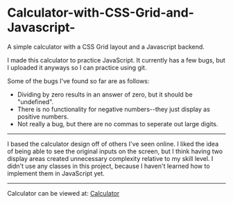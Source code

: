 # Calculator-with-CSS-Grid-and-Javascript-
A simple calculator with a CSS Grid layout and a Javascript backend. 

I made this calculator to practice JavaScript. It currently has a few bugs, but I uploaded it anyways so I can practice using git. 

Some of the bugs I've found so far are as follows:

  - Dividing by zero results in an answer of zero, but it should be "undefined".
  - There is no functionality for negative numbers--they just display as positive numbers.
  - Not really a bug, but there are no commas to seperate out large digits.


---

I based the calculator design off of others I've seen online. I liked the idea of being able to see the original inputs on the screen, 
but I think having two display areas created unnecessary complexity relative to my skill level. I didn't use any classes in this project, because I haven't learned
how to implement them in JavaScript yet. 

---

  Calculator can be viewed at: [Calculator](https://sentientcyborg.github.io/Calculator-with-CSS-Grid-and-Javascript-/)
